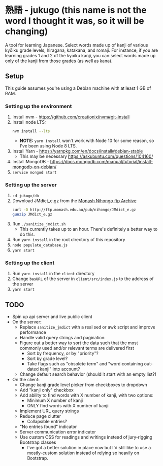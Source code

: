 # 熟語 - jukugo (this name is not the word I thought it was, so it will be changing)

A tool for learning Japanese.  Select words made up of kanji of various kyōiku grade levels, hiragana, katakana, and romaji.  For instance, if you are learning grades 1 and 2 of the kyōiku kanji, you can select words made up only of the kanji from those grades (as well as kana).

## Setup

This guide assumes you're using a Debian machine with at least 1 GB of RAM.

### Setting up the environment
1. Install nvm - https://github.com/creationix/nvm#git-install
1. Install node LTS:
    ```sh
    nvm install --lts
    ```
    * **NOTE:** `yarn install` won't work with Node 10 for some reason, so I've been using Node 8 LTS.
1. Install Yarn - https://yarnpkg.com/en/docs/install#debian-stable
    * This may be necessary https://askubuntu.com/questions/104160/
1. Install MongoDB - https://docs.mongodb.com/manual/tutorial/install-mongodb-on-debian/
1. `service mongod start`

### Setting up the server
1. `cd jukugo/db`
1. Download JMdict_e.gz from the [Monash Nihongo ftp Archive][monash-ftp]
    ```sh
    curl -O http://ftp.monash.edu.au/pub/nihongo/JMdict_e.gz
    gunzip JMdict_e.gz
    ```
1. Run `./sanitize_jmdict.sh`
    * This currently takes up to an hour.  There's definitely a better way to do this.
1. Run `yarn install` in the root directory of this repository
1. `node populate_database.js`
1. `yarn start`

### Setting up the client
1. Run `yarn install` in the `client` directory
1. Change `basURL` of the server in `client/src/index.js` to the address of the server
1. `yarn start`

## TODO
* Spin up api server and live public client
* On the server:
    * Replace `sanitize_jmdict` with a real sed or awk script and improve performance
    * Handle valid query strings and pagination
    * Figure out a better way to sort the data such that the most commonly used and/or relevant terms are delivered first
        * Sort by frequency, or by "priority"?
        * Sort by grade level?
        * Take flags such as "obsolete term" and "word containing out-dated kanji" into account?
    * Change default search behavior (should it start with an empty list?)
* On the client:
    * Change kanji grade level picker from checkboxes to dropdown
    * Add "kanji only" checkbox
    * Add ability to find words with X number of kanji, with two options:
        * Minimum X number of kanji
        * ONLY find words with X number of kanji
    * Implement URL query strings
    * Reduce page clutter
        * Collapsible entries?
    * "No entries found" indicator
    * Server communication error indicator
    * Use custom CSS for readings and writings instead of jury-rigging Bootstrap classes
        * I've got a better solution in place now but I'd still like to use a mostly-custom solution instead of relying so heavily on Bootstrap.

[monash-ftp]: http://ftp.monash.edu.au/pub/nihongo/JMdict_e.gz
